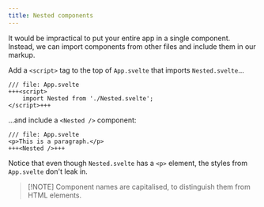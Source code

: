 ```yaml
---
title: Nested components
---
```


It would be impractical to put your entire app in a single component. Instead, we can import components from other files and include them in our markup.

Add a `<script>` tag to the top of `App.svelte` that imports `Nested.svelte`...

```svelte
/// file: App.svelte
+++<script>
	import Nested from './Nested.svelte';
</script>+++
```

...and include a `<Nested />` component:

```svelte
/// file: App.svelte
<p>This is a paragraph.</p>
+++<Nested />+++
```

Notice that even though `Nested.svelte` has a `<p>` element, the styles from `App.svelte` don't leak in.

> [!NOTE] Component names are capitalised, to distinguish them from HTML elements.
